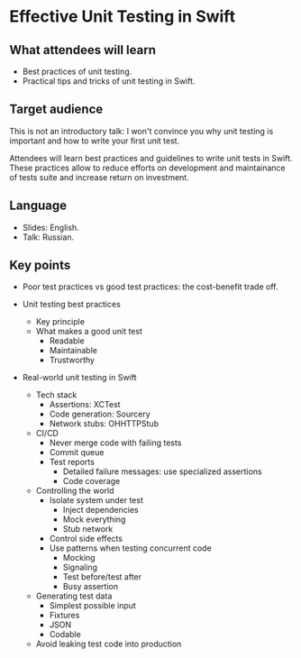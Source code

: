 
# Effective Unit Testing in Swift

## What attendees will learn

- Best practices of unit testing.
- Practical tips and tricks of unit testing in Swift.

## Target audience

This is not an introductory talk: I won't convince you why unit testing is important and how to write your first unit test.

Attendees will learn best practices and guidelines to write unit tests in Swift. These practices allow to reduce efforts on development and maintainance of tests suite and increase return on investment.

## Language

- Slides: English.  
- Talk: Russian.

## Key points

- Poor test practices vs good test practices: the cost-benefit trade off.

- Unit testing best practices
  - Key principle
  - What makes a good unit test
    - Readable
    - Maintainable
    - Trustworthy
    
- Real-world unit testing in Swift
  - Tech stack
    - Assertions: XCTest
    - Code generation: Sourcery
    - Network stubs: OHHTTPStub
  - CI/CD
    - Never merge code with failing tests
    - Commit queue
    - Test reports
      - Detailed failure messages: use specialized assertions
      - Code coverage
  - Controlling the world
    - Isolate system under test
      - Inject dependencies
      - Mock everything
      - Stub network
    - Control side effects
    - Use patterns when testing concurrent code
      - Mocking
      - Signaling
      - Test before/test after
      - Busy assertion
  - Generating test data
    - Simplest possible input
    - Fixtures
    - JSON
    - Codable
  - Avoid leaking test code into production
